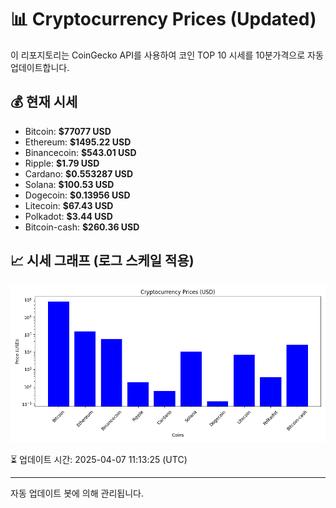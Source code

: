 
# 📊 Cryptocurrency Prices (Updated)

이 리포지토리는 CoinGecko API를 사용하여 코인 TOP 10 시세를 10분가격으로 자동 업데이트합니다.

## 💰 현재 시세
- Bitcoin: **$77077 USD**
- Ethereum: **$1495.22 USD**
- Binancecoin: **$543.01 USD**
- Ripple: **$1.79 USD**
- Cardano: **$0.553287 USD**
- Solana: **$100.53 USD**
- Dogecoin: **$0.13956 USD**
- Litecoin: **$67.43 USD**
- Polkadot: **$3.44 USD**
- Bitcoin-cash: **$260.36 USD**

## 📈 시세 그래프 (로그 스케일 적용)
![Crypto Prices](crypto_prices.png)

⏳ 업데이트 시간: 2025-04-07 11:13:25 (UTC)

---
자동 업데이트 봇에 의해 관리됩니다.
